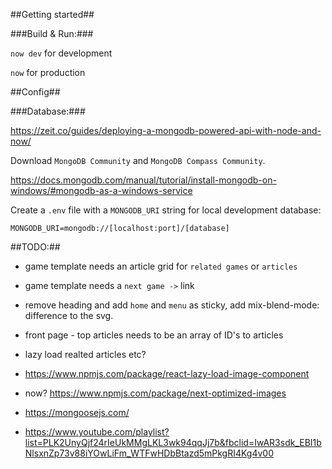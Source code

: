 ##Getting started##

###Build & Run:###

`now dev` for development

`now` for production

##Config##

###Database:###

https://zeit.co/guides/deploying-a-mongodb-powered-api-with-node-and-now/

Download `MongoDB Community` and `MongoDB Compass Community`.

https://docs.mongodb.com/manual/tutorial/install-mongodb-on-windows/#mongodb-as-a-windows-service

Create a `.env` file with a `MONGODB_URI` string for local development database:

`MONGODB_URI=mongodb://[localhost:port]/[database]`

##TODO:##

- game template needs an article grid for `related games` or `articles`
- game template needs a `next game ->` link
- remove heading and add `home` and `menu` as sticky, add mix-blend-mode: difference to the svg.
- front page - top articles needs to be an array of ID's to articles
- lazy load realted articles etc?

- https://www.npmjs.com/package/react-lazy-load-image-component
- now? https://www.npmjs.com/package/next-optimized-images
- https://mongoosejs.com/
- https://www.youtube.com/playlist?list=PLK2UnyQjf24rIeUkMMgLKL3wk94qqJj7b&fbclid=IwAR3sdk_EBI1bNlsxnZp73v88iYOwLiFm_WTFwHDbBtazd5mPkgRI4Kg4v00
